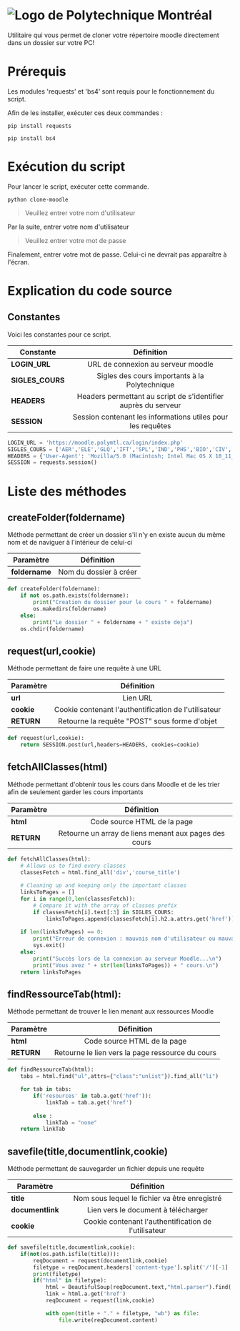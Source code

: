# ![](https://share.polymtl.ca/alfresco/guestDownload/direct?path=/Company%20Home/Sites/salle-de-presse---web/documentLibrary/logos/logoImpactMax/polytechnique_promo_cmykPrint.jpg "Logo de Polytechnique Montréal")

Utilitaire qui vous permet de cloner votre répertoire moodle directement dans un dossier sur votre PC!

# Prérequis
Les modules 'requests' et 'bs4' sont requis pour le fonctionnement du script.

Afin de les installer, exécuter ces deux commandes :

`pip install requests`

`pip install bs4`

# Exécution du script
Pour lancer le script, exécuter cette commande.

`python clone-moodle`

> Veuillez entrer votre nom d'utilisateur

Par la suite, entrer votre nom d'utilisateur

> Veuillez entrer votre mot de passe

Finalement, entrer votre mot de passe. Celui-ci ne devrait pas apparaître à l'écran.

# Explication du code source

## Constantes
Voici les constantes pour ce script.

| Constante           | Définition                                                           |
| -------------       |:-------------:                                                       |
| **LOGIN_URL**       | URL de connexion au serveur moodle                                   |
| **SIGLES_COURS**    | Sigles des cours importants à la Polytechnique                       |
| **HEADERS**         | Headers permettant au script de s'identifier auprès du serveur       |
| **SESSION**         | Session contenant les informations utiles pour les requêtes          |     

```python
LOGIN_URL = 'https://moodle.polymtl.ca/login/index.php'
SIGLES_COURS = ['AER','ELE','GLQ','IFT','SPL','IND','PHS','BIO','CIV','ING','CHE','STI','MTH','INF','LOG']
HEADERS = {'User-Agent': 'Mozilla/5.0 (Macintosh; Intel Mac OS X 10_11_5) AppleWebKit/537.36 (KHTML, like Gecko) Chrome/50.0.2661.102 Safari/537.36'}
SESSION = requests.session()
```
 
 
# Liste des méthodes
## createFolder(foldername)
Méthode permettant de créer un dossier s'il n'y en existe aucun du même nom et de naviguer à l'intérieur de celui-ci

| Paramètre           | Définition                                                           |
| -------------       |:-------------:                                                       |
| **foldername**      | Nom du dossier à créer                                               |

```python
def createFolder(foldername):
    if not os.path.exists(foldername):
        print("Creation du dossier pour le cours " + foldername)
        os.makedirs(foldername)
    else:
        print("Le dossier " + foldername + " existe deja")
    os.chdir(foldername)
```
## request(url,cookie)
Méthode permettant de faire une requête à une URL

| Paramètre           | Définition                                                           |
| -------------       |:-------------:                                                       |
| **url**             | Lien URL                                                             |
| **cookie**          | Cookie contenant l'authentification de l'utilisateur                 |
| **RETURN**          | Retourne la requête "POST" sous forme d'objet                        |

```python
def request(url,cookie):
    return SESSION.post(url,headers=HEADERS, cookies=cookie)
```

## fetchAllClasses(html)
Méthode permettant d'obtenir tous les cours dans Moodle et de les trier afin de seulement garder les cours importants

| Paramètre           | Définition                                                           |
| -------------       |:-------------:                                                       |
| **html**            | Code source HTML de la page                                          |
| **RETURN**          | Retourne un array de liens menant aux pages des cours                |

```python
def fetchAllClasses(html):
    # Allows us to find every classes
    classesFetch = html.find_all('div','course_title')
         
    # Cleaning up and keeping only the important classes
    linksToPages = []
    for i in range(0,len(classesFetch)):
        # Compare it with the array of classes prefix
        if classesFetch[i].text[:3] in SIGLES_COURS:
            linksToPages.append(classesFetch[i].h2.a.attrs.get('href'))
    
    if len(linksToPages) == 0:
        print("Erreur de connexion : mauvais nom d'utilisateur ou mauvais mot de passe")
        sys.exit()
    else:
        print("Succès lors de la connexion au serveur Moodle...\n")
        print("Vous avez " + str(len(linksToPages)) + " cours.\n")
    return linksToPages
```
## findRessourceTab(html):
Méthode permettant de trouver le lien menant aux ressources Moodle

| Paramètre           | Définition                                                           |
| -------------       |:-------------:                                                       |
| **html**            | Code source HTML de la page                                          |
| **RETURN**          | Retourne le lien vers la page ressource du cours                     |

```python
def findRessourceTab(html):
    tabs = html.find("ul",attrs={"class":"unlist"}).find_all("li")

    for tab in tabs:
        if('resources' in tab.a.get('href')):
            linkTab = tab.a.get('href')
        
        else :
            linkTab = "none"
    return linkTab
```

## savefile(title,documentlink,cookie)
Méthode permettant de sauvegarder un fichier depuis une requête

| Paramètre           | Définition                                                           |
| -------------       |:-------------:                                                       |
| **title**           | Nom sous lequel le fichier va être enregistré                        |
| **documentlink**    | Lien vers le document à télécharger                                  |
| **cookie**          | Cookie contenant l'authentification de l'utilisateur                 |

```python
def savefile(title,documentlink,cookie):
    if(not(os.path.isfile(title))):
        reqDocument = request(documentlink,cookie)
        filetype = reqDocument.headers['content-type'].split('/')[-1]
        print(filetype)
        if("html" in filetype):
            html = BeautifulSoup(reqDocument.text,"html.parser").find('div',attrs={'class':'resourceworkaround'})
            link = html.a.get('href')
            reqDocument = request(link,cookie)

            with open(title + "." + filetype, "wb") as file:
                file.write(reqDocument.content)
```

